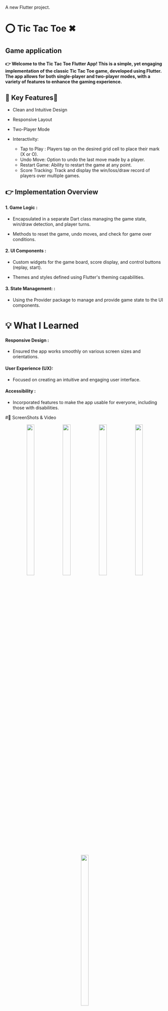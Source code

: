 

A new Flutter project.

# ⭕ Tic Tac Toe ✖ 
## Game application

#### 👉 Welcome to the Tic Tac Toe Flutter App! This is a simple, yet engaging implementation of the classic Tic Tac Toe game, developed using Flutter. The app allows for both single-player and two-player modes, with a variety of features to enhance the gaming experience.

## 🔸 Key Features🔸

- Clean and Intuitive Design
- Responsive Layout
- Two-Player Mode
- Interactivity:

  - Tap to Play : Players tap on the desired grid cell to place their mark (X or O).
  - Undo Move: Option to undo the last move made by a player.
  - Restart Game: Ability to restart the game at any point.
  - Score Tracking: Track and display the win/loss/draw record of players over multiple games.

## 👉 Implementation Overview

#### 1. Game Logic :

- Encapsulated in a separate Dart class managing the game state, win/draw detection, and player turns.

- Methods to reset the game, undo moves, and check for game over conditions.

#### 2. UI Components :

- Custom widgets for the game board, score display, and control buttons (replay, start).

- Themes and styles defined using Flutter's theming capabilities.

#### 3. State Management: :

- Using the Provider package to manage and provide game state to the UI components.

  
# 💡 What I Learned

#### Responsive Design : 
     
 - Ensured the app works smoothly on various screen sizes and  orientations.
#### User Experience (UX):

- Focused on creating an intuitive and engaging user interface.
#### Accessibility : 
- Incorporated features to make the app usable for everyone, including those with disabilities.


#📸 ScreenShots & Video



  
<div align = "center">
 
    
  <img src = "https://github.com/mayuuu05/tic_tac_toe/assets/149376263/a6061629-130b-4b6b-9668-4c2461405075"  height=35% width=22%  />
   <img src = "https://github.com/mayuuu05/tic_tac_toe/assets/149376263/fcfbb55f-4b4a-421a-8ad8-0429cfd90ba8"  height=35% width=22%  />
   <img src = "https://github.com/mayuuu05/tic_tac_toe/assets/149376263/4f0b075a-f03c-49c4-99bc-4138ef38f70d"  height=35% width=22%  />
   <img src = "https://github.com/mayuuu05/tic_tac_toe/assets/149376263/0e8d8214-0ab6-47fe-bc54-14c9636b65da"  height=35% width=22%  />
   <img src = "https://github.com/mayuuu05/tic_tac_toe/assets/149376263/38451187-171a-45c3-a989-f5f029d50146"  height=35% width=22%  />

  <video height="450" src="https://github.com/mayuuu05/tic_tac_toe/assets/149376263/5b401fdd-21c5-4619-b275-4966b3d14a16" />


</div>



</div>
## Getting Started












